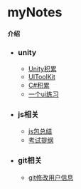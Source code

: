 # myNotes

#### 介绍

- ### unity
    - <a href="/myNotes/#/unity/unity学习时积累">Unity积累</a>
    - <a href="/myNotes/#/unity/UI/UIToolKit">UIToolKit</a>
    - <a href="/myNotes/#/unity/Csharp知识点">C#积累</a>
    - <a href="/myNotes/#/unity/搭建一个目录树">一个ui练习</a>

    
    
- ### js相关
    - <a href="/myNotes/#/js相关/各种js包">js包总结</a>
    - <a href="/myNotes/#/js相关/提纲">考试提纲</a>



- ### git相关
    - <a href="/myNotes/#/Git相关/Git用户名错误">git修改用户信息</a>